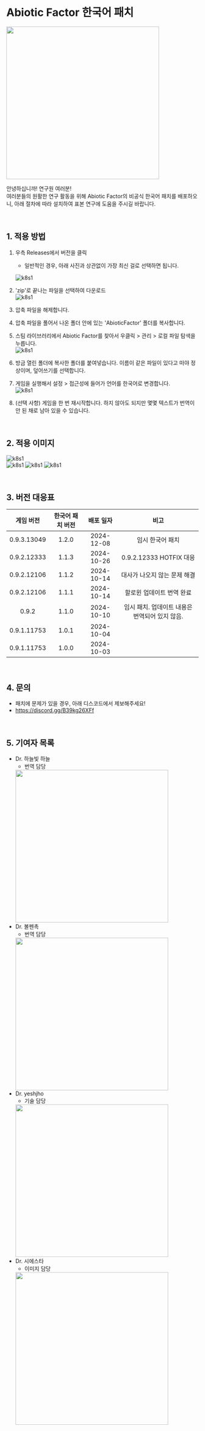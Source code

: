 Abiotic Factor 한국어 패치
=============

<img src = "img/logo.png" width="400px">  

안녕하십니까! 연구원 여러분!  
여러분들의 원활한 연구 활동을 위해 Abiotic Factor의 비공식 한국어 패치를 배포하오니, 아래 절차에 따라 설치하여 표본 연구에 도움을 주시길 바랍니다.  

<br/>

## 1. 적용 방법
1. 우측 Releases에서 버전을 클릭  
    - 일반적인 경우, 아래 사진과 상관없이 가장 최신 걸로 선택하면 됩니다.  

    ![k8s1](img/howto/1.png)
2. 'zip'로 끝나는 파일을 선택하여 다운로드  
    ![k8s1](img/howto/2.png)
3. 압축 파일을 해제합니다.  
4. 압축 파일을 풀어서 나온 폴더 안에 있는 'AbioticFactor' 폴더를 복사합니다.
5. 스팀 라이브러리에서 Abiotic Factor를 찾아서 우클릭 > 관리 > 로컬 파일 탐색을 누릅니다.  
    ![k8s1](img/howto/3.png)
6. 방금 열린 폴더에 복사한 폴더를 붙여넣습니다. 이름이 같은 파일이 있다고 떠야 정상이며, 덮어쓰기를 선택합니다.  
7. 게임을 실행해서 설정 > 접근성에 들어가 언어를 한국어로 변경합니다.  
    ![k8s1](img/howto/4.png)
8. (선택 사항) 게임을 한 번 재시작합니다. 하지 않아도 되지만 몇몇 텍스트가 번역이 안 된 채로 남아 있을 수 있습니다.  

<br/>

## 2. 적용 이미지
![k8s1](img/1.jpg)  
![k8s1](img/2.jpg)
![k8s1](img/3.jpg)
![k8s1](img/4.jpg)  

<br/>

## 3. 버전 대응표
|게임 버전|한국어 패치 버전|배포 일자|비고|
|:---:|:---:|:---:|:---:|
|0.9.3.13049|1.2.0|2024-12-08|임시 한국어 패치|
|0.9.2.12333|1.1.3|2024-10-26|0.9.2.12333 HOTFIX 대응|  
|0.9.2.12106|1.1.2|2024-10-14|대사가 나오지 않는 문제 해결|  
|0.9.2.12106|1.1.1|2024-10-14|할로윈 업데이트 번역 완료|  
|0.9.2|1.1.0|2024-10-10|임시 패치. 업데이트 내용은 번역되어 있지 않음.|  
|0.9.1.11753|1.0.1|2024-10-04||  
|0.9.1.11753|1.0.0|2024-10-03||  

<br/>

## 4. 문의
 - 패치에 문제가 있을 경우, 아래 디스코드에서 제보해주세요!
 - https://discord.gg/B39kg26XFf  

<br/>

## 5. 기여자 목록
 - Dr. 하늘빛 하늘
    - 번역 담당  
    <img src = "img/men/skybluesky.png" width="400px">  
 - Dr. 볼펜촉
    - 번역 담당  
    <img src = "img/men/penpoint.webp" width="400px">  
 - Dr. yeshjho
    - 기술 담당  
    <img src = "img/men/yeshjho.png" width="400px">  
 - Dr. 시에스타
    - 이미지 담당  
    <img src = "img/men/siesta.png" width="400px">  

